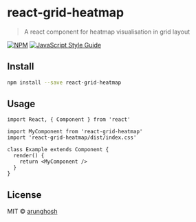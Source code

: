 # react-grid-heatmap

> A react component for heatmap visualisation in grid layout

[![NPM](https://img.shields.io/npm/v/react-grid-heatmap.svg)](https://www.npmjs.com/package/react-grid-heatmap) [![JavaScript Style Guide](https://img.shields.io/badge/code_style-standard-brightgreen.svg)](https://standardjs.com)

## Install

```bash
npm install --save react-grid-heatmap
```

## Usage

```tsx
import React, { Component } from 'react'

import MyComponent from 'react-grid-heatmap'
import 'react-grid-heatmap/dist/index.css'

class Example extends Component {
  render() {
    return <MyComponent />
  }
}
```

## License

MIT © [arunghosh](https://github.com/arunghosh)
